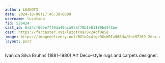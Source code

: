 ```yaml
---
author: LUANOTX
date: 2024-10-08T17:46:38+0000
username: luzotxoa
fid: 526424
cast_id: 0x24cf0e5e7ff0da49aca97af70b1e81189bd941be
cast: https://farcaster.xyz/luzotxoa/0x24cf0e5e
image: https://imagedelivery.net/BXluQx4ige9GuW0Ia56BHw/8ce97269-2dbc-474f-dbeb-0bce89227100/original
layout: post
---
```


Ivan da Silva Bruhns (1881-1980) Art Deco–style rugs and carpets designer.

<img src='https://imagedelivery.net/BXluQx4ige9GuW0Ia56BHw/8ce97269-2dbc-474f-dbeb-0bce89227100/original' alt='' referrerpolicy='no-referrer'/>
